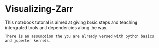 # Visualizing-Zarr
This notebook tutorial is aimed at giving basic steps and teaching intergrated tools and dependencies along the way.

    There is an assumption the you are already versed with python basics and juperter kernels.